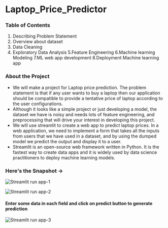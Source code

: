 # Laptop_Price_Predictor

### Table of Contents
1. Describing Problem Statement
2. Overview about dataset
3. Data Cleaning
4. Exploratory Data Analysis
5.Feature Engineering
6.Machine learning Modeling
7.ML web app development
8.Deployment Machine learning app

### About the Project
* We will make a project for Laptop price prediction. The problem statement is that if any user wants to buy a laptop then our application should be compatible to provide a tentative price of laptop according to the user configurations.
* Although it looks like a simple project or just developing a model, the dataset we have is noisy and needs lots of feature engineering, and preprocessing that will drive your interest in developing this project.
* We will use streamlit to create a web app to predict laptop prices.
In a web application, we need to implement a form that takes all the inputs from users that we have used in a dataset, and by using the dumped model we predict the output and display it to a user.
* Streamlit is an open-source web framework written in Python. It is the fastest way to create data apps and it is widely used by data science practitioners to deploy machine learning models.

### Here's the Snapshot ->
![Streamlit run app-1](https://github.com/jatin8570/Laptop_Price_Predictor/assets/137681276/c638d73c-f9ed-433f-9bc6-d91435e1ce42)


![Streamlit run app-2](https://github.com/jatin8570/Laptop_Price_Predictor/assets/137681276/99b3d348-5d54-4e9f-96cb-f03f85e54c0f)

#### Enter some data in each field and click on predict button to generate prediction
![Streamlit run app-3](https://github.com/jatin8570/Laptop_Price_Predictor/assets/137681276/f9cb84de-a3e6-4b11-9e09-9822522d9220)
